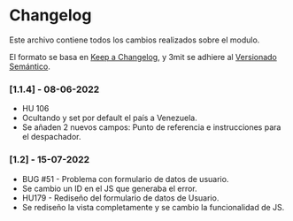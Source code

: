 # Changelog

Este archivo contiene todos los cambios realizados sobre el modulo.

El formato se basa en [Keep a Changelog](https://keepachangelog.com/es-ES/0.3.0), y 3mit se adhiere al [Versionado Semántico](https://semver.org/lang/es).

### [1.1.4] - 08-06-2022
- HU 106
- Ocultando y set por default el país a Venezuela.
- Se añaden 2 nuevos campos: Punto de referencia e instrucciones para el despachador.

### [1.2] - 15-07-2022
- BUG #51 - Problema con formulario de datos de usuario.
- Se cambio un ID en el JS que generaba el error.
- HU179 - Rediseño del formulario de datos de Usuario.
- Se rediseño la vista completamente y se cambio la funcionalidad de JS.
